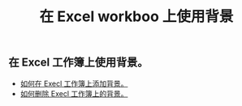 ﻿---
title: 在 Excel workboo 上使用背景
second_title: Aspose.Cells Cloud Documen
linktitle: 背景
type: docs
url: /zh/workbook/background/
keywords: Working with background an Excel workbook
description: Aspose.Cells Cloud REST API 支持在 Excel 工作簿上使用后台。 SDK支持多种开发语言。它们包括 Android、C#、Go、Java、NodeJS、Perl、PHP、Python、Ruby 和 swift
weight: 100
---
## 在 Excel 工作簿上使用背景。

- [如何在 Execl 工作簿上添加背景。](/cells/zh/workbook/background/add/)
- [如何删除 Execl 工作簿上的背景。](/cells/zh/workbook/background/delete/)
